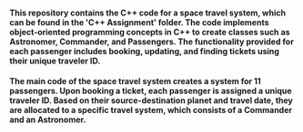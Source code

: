 #### This repository contains the C++ code for a space travel system, which can be found in the 'C++ Assignment' folder. The code implements object-oriented programming concepts in C++ to create classes such as Astronomer, Commander, and Passengers. The functionality provided for each passenger includes booking, updating, and finding tickets using their unique traveler ID.

#### The main code of the space travel system creates a system for 11 passengers. Upon booking a ticket, each passenger is assigned a unique traveler ID. Based on their source-destination planet and travel date, they are allocated to a specific travel system, which consists of a Commander and an Astronomer.
